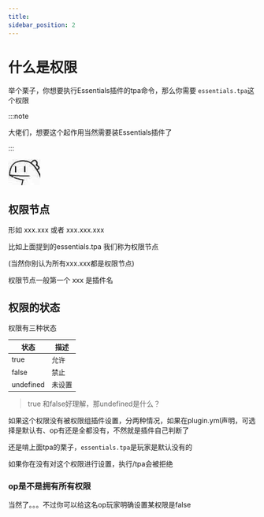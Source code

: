 ```yaml
---
title: 
sidebar_position: 2
---
```


# 什么是权限

举个栗子，你想要执行Essentials插件的tpa命令，那么你需要 `essentials.tpa`这个权限

:::note

大佬们，想要这个起作用当然需要装Essentials插件了

:::

![](_images/ummm.jpg)

## 权限节点

形如 xxx.xxx 或者 xxx.xxx.xxx

比如上面提到的essentials.tpa 我们称为权限节点

(当然你别认为所有xxx.xxx都是权限节点)

权限节点一般第一个 xxx 是插件名


## 权限的状态

权限有三种状态

| 状态 | 描述 |
| --- | --- |
|true | 允许 |
|false | 禁止 |
|undefined | 未设置 |

> true 和false好理解，那undefined是什么？

如果这个权限没有被权限组插件设置，分两种情况，如果在plugin.yml声明，可选择是默认有、op有还是全都没有，不然就是插件自己判断了

还是啃上面tpa的栗子，`essentials.tpa`是玩家是默认没有的

如果你在没有对这个权限进行设置，执行/tpa会被拒绝

### op是不是拥有所有权限

当然了。。。不过你可以给这名op玩家明确设置某权限是false
